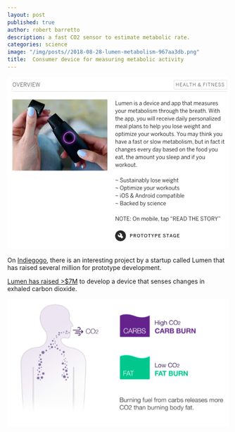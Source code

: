 ```yaml
---
layout: post
published: true
author: robert barretto
description: a fast CO2 sensor to estimate metabolic rate.
categories: science
image: "/img/posts//2018-08-28-lumen-metabolism-967aa3db.png"
title:  Consumer device for measuring metabolic activity
---
```

![Indiegogo page](/img/posts//2018-08-28-lumen-metabolism-967aa3db.png)

On [Indiegogo](https://www.indiegogo.com/projects/lumen-hack-your-metabolism-lose-weight), there is an interesting project by a startup called Lumen that has raised several million for prototype development.

[Lumen has raised >$7M]( https://techcrunch.com/2018/08/07/lumen-raises-7m-and-passes-1m-on-indiegogo-for-its-breath-measuring-device-for-weight-loss/) to develop a device that senses changes in exhaled carbon dioxide.

![Carbon dioxide as a proxy for carbohydrate metabolism](/img/posts//2018-08-28-lumen-metabolism-7c2ffd23.png)
